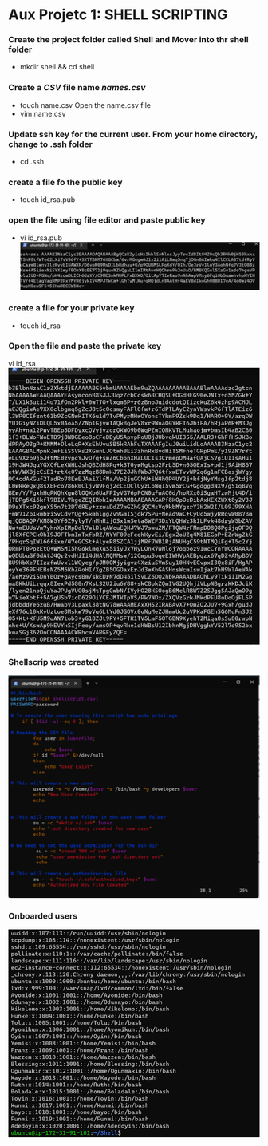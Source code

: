 # Aux Projetc 1: SHELL SCRIPTING
### Create the project folder called Shell and Mover into thr shell folder
* mkdir shell && cd shell
### Create a *CSV* file name *names.csv*
* touch name.csv
Open the name.csv file
* vim name.csv
### Update ssh key for the current user. From your home directory, change to .ssh folder 
* cd .ssh
### create a file fo the public key
* touch id_rsa.pub
### open the file using file editor and paste public key
* vi id_rsa.pub
![Public key](./images/Public%20key.png)
### create a file for your private key
* touch id_rsa
### Open the file and paste the private key
vi id_rsa
![Private key](./images/Private%20key.png)
### Shellscrip was created
![shellscript](./images/shellscript%20for%20onboarding%20users.png)
### Onboarded users
![users](./images/users%20.png)
